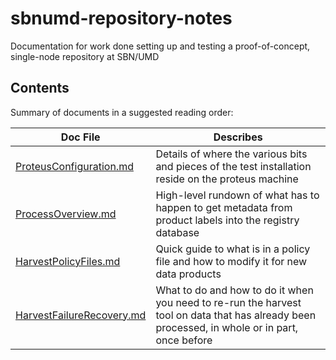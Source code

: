 # sbnumd-repository-notes
Documentation for work done setting up and testing a proof-of-concept, single-node repository at SBN/UMD

## Contents

Summary of documents in a suggested reading order:

Doc File | Describes
-------- | ----------
[ProteusConfiguration.md](ProteusConfiguration.md) | Details of where the various bits and pieces of the test installation reside on the proteus machine
[ProcessOverview.md](ProcessOverview.md) | High-level rundown of what has to happen to get metadata from product labels into the registry database
[HarvestPolicyFiles.md](HarvestPolicyFiles.md) | Quick guide to what is in a policy file and how to modify it for new data products
[HarvestFailureRecovery.md](HarvestFailureRecovery.md) | What to do and how to do it when you need to re-run the harvest tool on data that has already been processed, in whole or in part, once before

